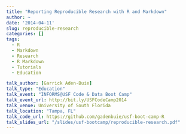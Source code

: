 ```yaml
---
title: "Reporting Reproducible Research with R and Markdown"
author: ~ 
date: '2014-04-11'
slug: reproducible-research
categories: []
tags: 
  - R
  - Markdown
  - Research
  - R Markdown
  - Tutorials
  - Education

talk_author: [Garrick Aden-Buie]
talk_type: "Education"
talk_event: "INFORMS@USF Code & Data Boot Camp"
talk_event_url: http://bit.ly/USFCodeCamp2014 
talk_venue: University of South Florida
talk_location: "Tampa, FL"
talk_code_url: https://github.com/gadenbuie/usf-boot-camp-R
talk_slides_url: "/slides/usf-bootcamp/reproducible-research.pdf"
---
```


